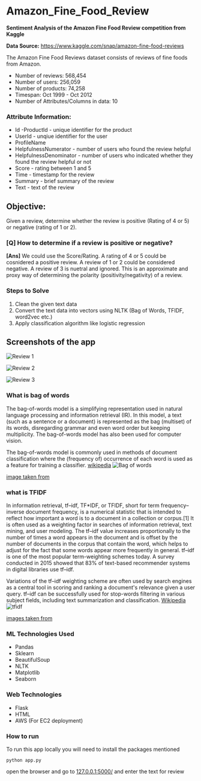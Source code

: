 # Amazon_Fine_Food_Review

**Sentiment Analysis of the Amazon Fine Food Review competition from Kaggle**


**Data Source:** https://www.kaggle.com/snap/amazon-fine-food-reviews

The Amazon Fine Food Reviews dataset consists of reviews of fine foods from Amazon.

- Number of reviews: 568,454
- Number of users: 256,059
- Number of products: 74,258
- Timespan: Oct 1999 - Oct 2012
- Number of Attributes/Columns in data: 10

### Attribute Information:

- Id
-ProductId - unique identifier for the product
- UserId - unqiue identifier for the user
- ProfileName
- HelpfulnessNumerator - number of users who found the review helpful
- HelpfulnessDenominator - number of users who indicated whether they found the review helpful or not
- Score - rating between 1 and 5
- Time - timestamp for the review
- Summary - brief summary of the review
- Text - text of the review

## Objective:
Given a review, determine whether the review is positive (Rating of 4 or 5) or negative (rating of 1 or 2).


### [Q] How to determine if a review is positive or negative?

**[Ans]** We could use the Score/Rating. A rating of 4 or 5 could be cosnidered a positive review. A review of 1 or 2 could be considered negative. A review of 3 is nuetral and ignored. This is an approximate and proxy way of determining the polarity (positivity/negativity) of a review.

### Steps to Solve
1. Clean the given text data
2. Convert the text data into vectors using NLTK (Bag of Words, TFIDF, word2vec etc.)
3. Apply classification algorithm like logistic regression

## Screenshots of the app
![Review 1](./images/review-1.png)

![Review 2](./images/review-2.png)

![Review 3](./images/review-3.png)


### What is bag of words
The bag-of-words model is a simplifying representation used in natural language processing and information retrieval (IR). In this model, a text (such as a sentence or a document) is represented as the bag (multiset) of its words, disregarding grammar and even word order but keeping multiplicity. The bag-of-words model has also been used for computer vision.

The bag-of-words model is commonly used in methods of document classification where the (frequency of) occurrence of each word is used as a feature for training a classifier.
[wikipedia](https://en.wikipedia.org/wiki/Bag-of-words_model)
![Bag of words](./images/bow.jpeg)

[image taken from](https://www.quora.com/What-is-the-bag-of-words-algorithm)


### what is TFIDF
In information retrieval, tf–idf, TF*IDF, or TFIDF, short for term frequency–inverse document frequency, is a numerical statistic that is intended to reflect how important a word is to a document in a collection or corpus.[1] It is often used as a weighting factor in searches of information retrieval, text mining, and user modeling. The tf–idf value increases proportionally to the number of times a word appears in the document and is offset by the number of documents in the corpus that contain the word, which helps to adjust for the fact that some words appear more frequently in general. tf–idf is one of the most popular term-weighting schemes today. A survey conducted in 2015 showed that 83% of text-based recommender systems in digital libraries use tf–idf.

Variations of the tf–idf weighting scheme are often used by search engines as a central tool in scoring and ranking a document's relevance given a user query. tf–idf can be successfully used for stop-words filtering in various subject fields, including text summarization and classification.
[Wikipedia](https://en.wikipedia.org/wiki/Tf%E2%80%93idf)
![tfidf](./images/tf_idf.png)

[images taken from](https://towardsdatascience.com/tf-term-frequency-idf-inverse-document-frequency-from-scratch-in-python-6c2b61b78558)


### ML Technologies Used
- Pandas
- Sklearn
- BeautifulSoup
- NLTK
- Matplotlib
- Seaborn

### Web Technologies
- Flask
- HTML
- AWS (For EC2 deployment)


### How to run
To run this app locally you will need to install the packages mentioned

`python app.py`

open the browser and go to [127.0.0.1:5000/](127.0.0.1:5000/) and enter the text for review

